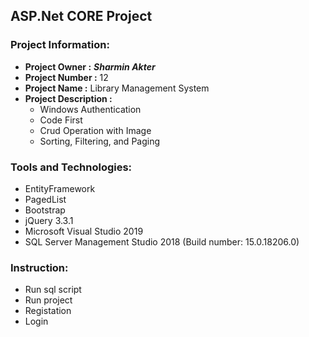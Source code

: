 ## ASP.Net CORE Project
### Project Information: 
   * __Project Owner :__ *__Sharmin Akter__*
   * __Project Number :__ 12
   * __Project Name :__ Library Management System
   * __Project Description :__  
        * Windows Authentication
        * Code First
        * Crud Operation with Image
        * Sorting, Filtering, and Paging

### Tools and Technologies: 
   * EntityFramework
   * PagedList
   * Bootstrap
   * jQuery 3.3.1
   * Microsoft Visual Studio 2019	
   * SQL Server Management Studio 2018 (Build number: 15.0.18206.0)
	 
### Instruction:
  * Run sql script
  * Run project
  * Registation
  * Login
